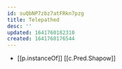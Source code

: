 ```yaml
---
id: suQbNP7zbz7atFRkn7pzg
title: Telepathed
desc: ''
updated: 1641760182310
created: 1641760176544
---
```




- [[p.instanceOf]] [[c.Pred.Shapow]]
